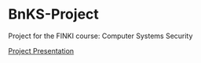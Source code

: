 # BnKS-Project
Project for the FINKI course: Computer Systems Security

[Project Presentation](https://github.com/FisnikL/BnKS-Project/blob/master/FinalProjectDocumentation_FisnikLimani_151027.pdf)
